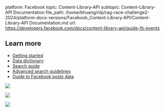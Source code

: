 platform: Facebook
topic: Content-Library-API
subtopic: Content-Library-API Documentation
file_path: /home/bhuang/nlp/rag-race-challenge2-2024/platform-docs-versions/Facebook_Content-Library-API/Content-Library-API Documentation.md
url: https://developers.facebook.com/docs/content-library-api/guide-fb-events

## Learn more

* [Getting started](https://developers.facebook.com/docs/content-library-api/quick-start)
* [Data dictionary](https://developers.facebook.com/docs/content-library-api/data)
* [Search guide](https://developers.facebook.com/docs/content-library-api/guide-search-object)
* [Advanced search guidelines](https://developers.facebook.com/docs/content-library-api/adv-search)
* [Guide to Facebook posts data](https://developers.facebook.com/docs/content-library-api/guide-fb-posts)

![](https://www.facebook.com/tr?id=675141479195042&ev=PageView&noscript=1)

![](https://www.facebook.com/tr?id=574561515946252&ev=PageView&noscript=1)

![](https://www.facebook.com/tr?id=1754628768090156&ev=PageView&noscript=1)